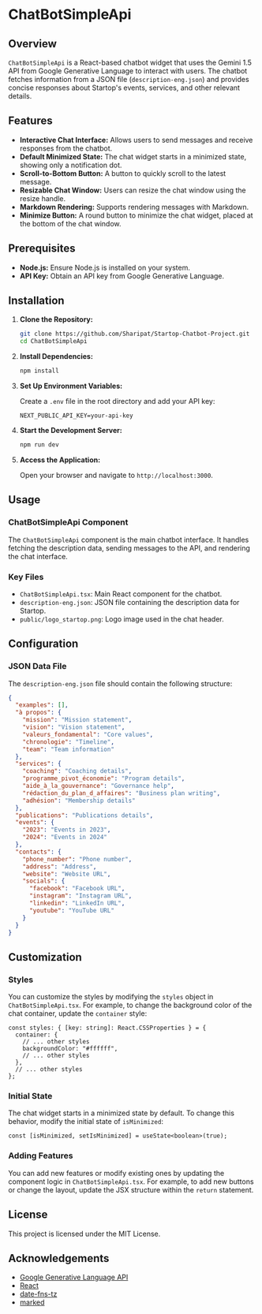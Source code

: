 # ChatBotSimpleApi

## Overview

`ChatBotSimpleApi` is a React-based chatbot widget that uses the Gemini 1.5 API from Google Generative Language to interact with users. The chatbot fetches information from a JSON file (`description-eng.json`) and provides concise responses about Startop's events, services, and other relevant details.

## Features

- **Interactive Chat Interface:** Allows users to send messages and receive responses from the chatbot.
- **Default Minimized State:** The chat widget starts in a minimized state, showing only a notification dot.
- **Scroll-to-Bottom Button:** A button to quickly scroll to the latest message.
- **Resizable Chat Window:** Users can resize the chat window using the resize handle.
- **Markdown Rendering:** Supports rendering messages with Markdown.
- **Minimize Button:** A round button to minimize the chat widget, placed at the bottom of the chat window.

## Prerequisites

- **Node.js:** Ensure Node.js is installed on your system.
- **API Key:** Obtain an API key from Google Generative Language.

## Installation

1. **Clone the Repository:**

   ```sh
   git clone https://github.com/Sharipat/Startop-Chatbot-Project.git
   cd ChatBotSimpleApi
   ```

2. **Install Dependencies:**

   ```sh
   npm install
   ```

3. **Set Up Environment Variables:**

   Create a `.env` file in the root directory and add your API key:

   ```env
   NEXT_PUBLIC_API_KEY=your-api-key
   ```

4. **Start the Development Server:**

   ```sh
   npm run dev
   ```

5. **Access the Application:**

   Open your browser and navigate to `http://localhost:3000`.

## Usage

### ChatBotSimpleApi Component

The `ChatBotSimpleApi` component is the main chatbot interface. It handles fetching the description data, sending messages to the API, and rendering the chat interface.

### Key Files

- `ChatBotSimpleApi.tsx`: Main React component for the chatbot.
- `description-eng.json`: JSON file containing the description data for Startop.
- `public/logo_startop.png`: Logo image used in the chat header.

## Configuration

### JSON Data File

The `description-eng.json` file should contain the following structure:

```json
{
  "examples": [],
  "à propos": {
    "mission": "Mission statement",
    "vision": "Vision statement",
    "valeurs_fondamental": "Core values",
    "chronologie": "Timeline",
    "team": "Team information"
  },
  "services": {
    "coaching": "Coaching details",
    "programme_pivot_économie": "Program details",
    "aide_à_la_gouvernance": "Governance help",
    "rédaction_du_plan_d_affaires": "Business plan writing",
    "adhésion": "Membership details"
  },
  "publications": "Publications details",
  "events": {
    "2023": "Events in 2023",
    "2024": "Events in 2024"
  },
  "contacts": {
    "phone_number": "Phone number",
    "address": "Address",
    "website": "Website URL",
    "socials": {
      "facebook": "Facebook URL",
      "instagram": "Instagram URL",
      "linkedin": "LinkedIn URL",
      "youtube": "YouTube URL"
    }
  }
}
```

## Customization

### Styles

You can customize the styles by modifying the `styles` object in `ChatBotSimpleApi.tsx`. For example, to change the background color of the chat container, update the `container` style:

```tsx
const styles: { [key: string]: React.CSSProperties } = {
  container: {
    // ... other styles
    backgroundColor: "#ffffff",
    // ... other styles
  },
  // ... other styles
};
```

### Initial State

The chat widget starts in a minimized state by default. To change this behavior, modify the initial state of `isMinimized`:

```tsx
const [isMinimized, setIsMinimized] = useState<boolean>(true);
```

### Adding Features

You can add new features or modify existing ones by updating the component logic in `ChatBotSimpleApi.tsx`. For example, to add new buttons or change the layout, update the JSX structure within the `return` statement.


## License

This project is licensed under the MIT License. 

## Acknowledgements

- [Google Generative Language API](https://cloud.google.com/generative-language)
- [React](https://reactjs.org/)
- [date-fns-tz](https://github.com/marnusw/date-fns-tz)
- [marked](https://marked.js.org/)

